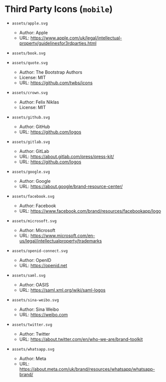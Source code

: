 # Third Party Icons (`mobile`)

- `assets/apple.svg`
  - Author: Apple
  - URL: <https://www.apple.com/uk/legal/intellectual-property/guidelinesfor3rdparties.html>

- `assets/book.svg`
- `assets/quote.svg`
  - Author: The Bootstrap Authors
  - License: MIT
  - URL: <https://github.com/twbs/icons>

- `assets/crown.svg`
  - Author: Felix Niklas
  - License: MIT

- `assets/github.svg`
  - Author: GitHub
  - URL: <https://github.com/logos>

- `assets/gitlab.svg`
  - Author: GitLab
  - URL: <https://about.gitlab.com/press/press-kit/>
  - URL: <https://github.com/logos>

- `assets/google.svg`
  - Author: Google
  - URL: <https://about.google/brand-resource-center/>

- `assets/facebook.svg`
  - Author: Facebook
  - URL: <https://www.facebook.com/brand/resources/facebookapp/logo>

- `assets/microsoft.svg`
  - Author: Microsoft
  - URL: <https://www.microsoft.com/en-us/legal/intellectualproperty/trademarks>

- `assets/openid-connect.svg`
  - Author: OpenID
  - URL: <https://openid.net>

- `assets/saml.svg`
  - Author: OASIS
  - URL: <https://saml.xml.org/wiki/saml-logos>

- `assets/sina-weibo.svg`
  - Author: Sina Weibo
  - URL: <https://weibo.com>

- `assets/twitter.svg`
  - Author: Twitter
  - URL: <https://about.twitter.com/en/who-we-are/brand-toolkit>

- `assets/whatsapp.svg`
  - Author: Meta
  - URL: <https://about.meta.com/uk/brand/resources/whatsapp/whatsapp-brand/>
